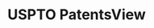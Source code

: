 ---
bigquery: https://console.cloud.google.com/bigquery?p=patents-public-data&d=patentsview&page=dataset
citation: Attribution should be given to PatentsView for use, distribution, or derivative
  works.
code: https://github.com/CSSIP-AIR/PatentsView-Code-Snippets/
contributors: USPTO
cost: None
description: 'PatentsView includes US patent data including raw data (summaries, applications,
  pregrant applications), disambugations of inventors and assignees, and inventor
  gender estimates.  Also foreign priority data, # of figures and sheets, and government
  interest statements.'
documentation: https://patentsview.org/query/builder-faqs
last_edit: 04/06/2022, 19:03:01
location: https://patentsview.org/
maintained_by: USPTO
record_creation_timestamp: 12/2/2020 17:20:46
schema_fields:
- classification_level
- patent_id
- length
- dependent
- rawassignee_id
- classification_value
- disamb_assignee_id_20200630
- organization_id
- subclass
- main_group
- latlong
- lname
- disamb_inventor_id_20201229
- section_id
- name
- f371_date
- organization
- f102_date
- term_disclaimer
- disamb_assignee_id_20181127
- ipc_class
- application_id
- citation_id
- _102_date
- id
- text
- kind
- subcategory_id
- variety
- doc_type
- level_two
- uuid
- contract_award_number
- deceased
- sector_title
- subgroup
- withdrawn
- name_last
- city
- group
- male
- disamb_inventor_id_20171226
- lapse_of_patent
- term_grant
- term_extension
- date
- country_transformed
- disclaimer_date
- male_flag
- abstract
- publication_number
- status
- name_first
- num
- disamb_inventor_id_20190312
- subgroup_id
- disamb_assignee_id_20200929
- disamb_assignee_id_20191231
- disamb_inventor_id_20200929
- location_id
- relkind
- role
- rawinventor_id
- category_id
- category
- disamb_assignee_id_20190820
- _371_date
- series_code
- number
- field_id
- disamb_inventor_id_20200630
- gi_statement
- symbol_position
- type
- disamb_inventor_id_20181127
- classification_status
- classification_data_source
- disamb_inventor_id_20200331
- rule_47
- county
- rawlocation_id
- sequence
- num_claims
- state_fips
- section
- disamb_assignee_id_20200331
- doctype
- designation
- filename
- disamb_inventor_id_20191231
- disamb_inventor_id_20180528
- exemplary
- subclass_id
- disamb_inventor_id_20191008
- reldocno
- mainclass_id
- num_sheets
- latin_name
- disamb_assignee_id_20191008
- county_fips
- state
- disamb_inventor_id_20170808
- field_title
- attribution_status
- disamb_inventor_id_20170307
- country
- group_id
- ipc_version_indicator
- disamb_inventor_id_20190820
- disamb_inventor_id_20171003
- fname
- disamb_assignee_id_20190312
- inventor_id
- level_one
- latitude
- applicant_type
- num_figures
- rel_id
- lawyer_id
- subsection_id
- level_three
- longitude
- title
- action_date
- assignee_id
shortname: patentsview
tags:
- disambiguation
- United States
- gender
terms_of_use: Creative Commons Attribution 4.0 International License.
timeframe: 1963-1999
title: USPTO PatentsView
uuid: cf1780b1-e265-4e49-8d1d-83b9cfe0fd9a
---